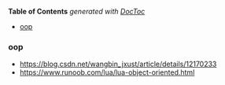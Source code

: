 <!-- START doctoc generated TOC please keep comment here to allow auto update -->
<!-- DON'T EDIT THIS SECTION, INSTEAD RE-RUN doctoc TO UPDATE -->
**Table of Contents**  *generated with [DocToc](https://github.com/thlorenz/doctoc)*

- [oop](#oop)

<!-- END doctoc generated TOC please keep comment here to allow auto update -->

### oop

- https://blog.csdn.net/wangbin_jxust/article/details/12170233
- https://www.runoob.com/lua/lua-object-oriented.html